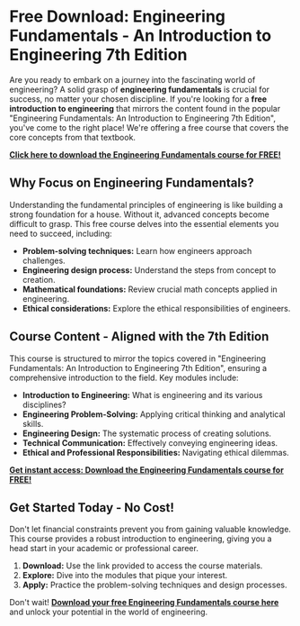 # Free Download: Engineering Fundamentals - An Introduction to Engineering 7th Edition

Are you ready to embark on a journey into the fascinating world of engineering? A solid grasp of **engineering fundamentals** is crucial for success, no matter your chosen discipline. If you're looking for a **free introduction to engineering** that mirrors the content found in the popular "Engineering Fundamentals: An Introduction to Engineering 7th Edition", you've come to the right place! We're offering a free course that covers the core concepts from that textbook.

[**Click here to download the Engineering Fundamentals course for FREE!**](https://udemywork.com/engineering-fundamentals-an-introduction-to-engineering-7th-edition)

## Why Focus on Engineering Fundamentals?

Understanding the fundamental principles of engineering is like building a strong foundation for a house. Without it, advanced concepts become difficult to grasp. This free course delves into the essential elements you need to succeed, including:

*   **Problem-solving techniques:** Learn how engineers approach challenges.
*   **Engineering design process:** Understand the steps from concept to creation.
*   **Mathematical foundations:** Review crucial math concepts applied in engineering.
*   **Ethical considerations:** Explore the ethical responsibilities of engineers.

## Course Content - Aligned with the 7th Edition

This course is structured to mirror the topics covered in "Engineering Fundamentals: An Introduction to Engineering 7th Edition", ensuring a comprehensive introduction to the field. Key modules include:

*   **Introduction to Engineering:** What is engineering and its various disciplines?
*   **Engineering Problem-Solving:** Applying critical thinking and analytical skills.
*   **Engineering Design:** The systematic process of creating solutions.
*   **Technical Communication:** Effectively conveying engineering ideas.
*   **Ethical and Professional Responsibilities:** Navigating ethical dilemmas.

[**Get instant access: Download the Engineering Fundamentals course for FREE!**](https://udemywork.com/engineering-fundamentals-an-introduction-to-engineering-7th-edition)

## Get Started Today - No Cost!

Don't let financial constraints prevent you from gaining valuable knowledge. This course provides a robust introduction to engineering, giving you a head start in your academic or professional career.

1.  **Download:** Use the link provided to access the course materials.
2.  **Explore:** Dive into the modules that pique your interest.
3.  **Apply:** Practice the problem-solving techniques and design processes.

Don't wait! **[Download your free Engineering Fundamentals course here](https://udemywork.com/engineering-fundamentals-an-introduction-to-engineering-7th-edition)** and unlock your potential in the world of engineering.
